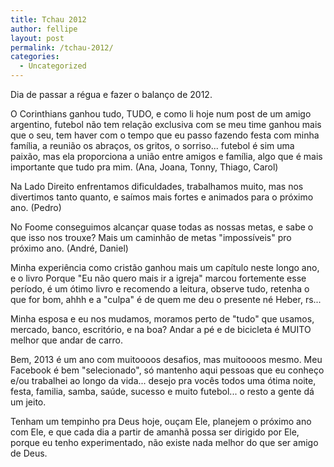 ```yaml
---
title: Tchau 2012
author: fellipe
layout: post
permalink: /tchau-2012/
categories:
  - Uncategorized
---
```

Dia de passar a régua e fazer o balanço de 2012.

O Corinthians ganhou tudo, TUDO, e como li hoje num post de um amigo argentino, futebol não tem relação exclusiva com se meu time ganhou mais que o seu, tem haver com o tempo que eu passo fazendo festa com minha família, a reunião os abraços, os gritos, o sorriso... futebol é sim uma paixão, mas ela proporciona a união entre amigos e família, algo que é mais importante que tudo pra mim. (Ana, Joana, Tonny, Thiago, Carol)

Na Lado Direito enfrentamos dificuldades, trabalhamos muito, mas nos divertimos tanto quanto, e saímos mais fortes e animados para o próximo ano. (Pedro)

No Foome conseguimos alcançar quase todas as nossas metas, e sabe o que isso nos trouxe? Mais um caminhão de metas "impossíveis" pro próximo ano. (André, Daniel)

Minha experiência como cristão ganhou mais um capítulo neste longo ano, e o livro Porque "Eu não quero mais ir a igreja" marcou fortemente esse período, é um ótimo livro e recomendo a leitura, observe tudo, retenha o que for bom, ahhh e a "culpa" é de quem me deu o presente né Heber, rs...

Minha esposa e eu nos mudamos, moramos perto de "tudo" que usamos, mercado, banco, escritório, e na boa? Andar a pé e de bicicleta é MUITO melhor que andar de carro.

Bem, 2013 é um ano com muitoooos desafios, mas muitoooos mesmo. Meu Facebook é bem "selecionado", só mantenho aqui pessoas que eu conheço e/ou trabalhei ao longo da vida... desejo pra vocês todos uma ótima noite, festa, familia, samba, saúde, sucesso e muito futebol... o resto a gente dá um jeito.

Tenham um tempinho pra Deus hoje, ouçam Ele, planejem o próximo ano com Ele, e que cada dia a partir de amanhã possa ser dirigido por Ele, porque eu tenho experimentado, não existe nada melhor do que ser amigo de Deus.
